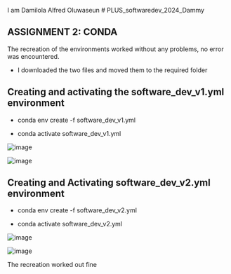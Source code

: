 I am Damilola Alfred Oluwaseun # PLUS_softwaredev_2024_Dammy
>
## ASSIGNMENT 2: CONDA
The recreation of the environments worked without any problems, no error was encountered. 
>
* I downloaded the two files and moved them to the required folder
>
## Creating and activating the software_dev_v1.yml environment
>
* conda env create -f software_dev_v1.yml
>
- conda activate software_dev_v1.yml
>
![image](https://github.com/Dammy0186/PLUS_softwaredev_2024_Dammy/assets/162981487/aac29786-3e75-4c48-ab1c-d1c1b08ba450)
>
![image](https://github.com/Dammy0186/PLUS_softwaredev_2024_Dammy/assets/162981487/a7fb0b1a-4b88-4420-913c-1e516bc092eb)


## Creating and Activating software_dev_v2.yml environment
>
* conda env create -f software_dev_v2.yml
>
* conda activate software_dev_v2.yml
>
![image](https://github.com/Dammy0186/PLUS_softwaredev_2024_Dammy/assets/162981487/4a85d771-8616-477f-b9cc-96c3bcea6943)
>
![image](https://github.com/Dammy0186/PLUS_softwaredev_2024_Dammy/assets/162981487/1c1bc74b-f1a8-4fb7-a79a-159fcde57996)

The recreation worked out fine
